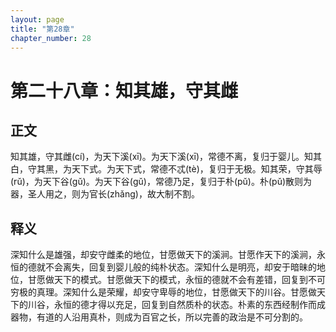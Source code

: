 ```yaml
---
layout: page
title: "第28章"
chapter_number: 28
---
```


# 第二十八章：知其雄，守其雌

## 正文
知其雄，守其雌(cí)，为天下溪(xī)。为天下溪(xī)，常德不离，复归于婴儿。知其白，守其黑，为天下式。为天下式，常德不忒(tè)，复归于无极。知其荣，守其辱(rǔ)，为天下谷(gǔ)。为天下谷(gǔ)，常德乃足，复归于朴(pǔ)。朴(pǔ)散则为器，圣人用之，则为官长(zhǎng)，故大制不割。

## 释义
深知什么是雄强，却安守雌柔的地位，甘愿做天下的溪涧。甘愿作天下的溪涧，永恒的德就不会离失，回复到婴儿般的纯朴状态。深知什么是明亮，却安于暗昧的地位，甘愿做天下的模式。甘愿做天下的模式，永恒的德就不会有差错，回复到不可穷极的真理。深知什么是荣耀，却安守卑辱的地位，甘愿做天下的川谷。甘愿做天下的川谷，永恒的德才得以充足，回复到自然质朴的状态。朴素的东西经制作而成器物，有道的人沿用真朴，则成为百官之长，所以完善的政治是不可分割的。